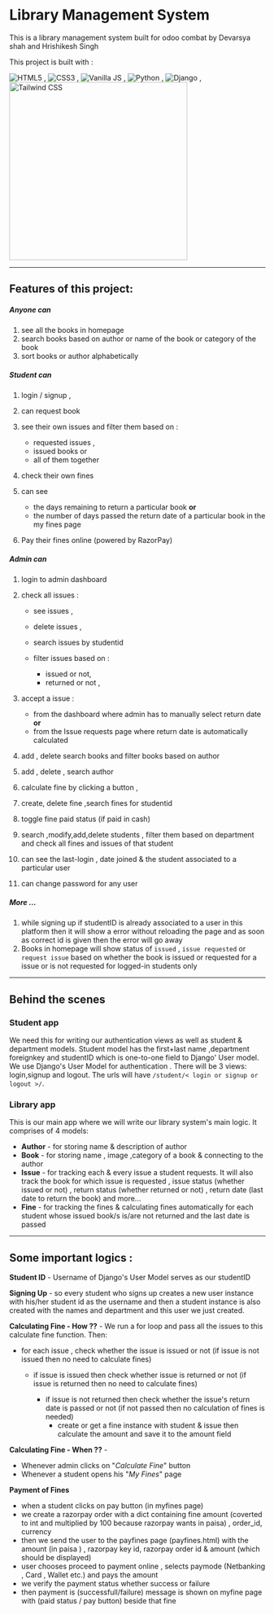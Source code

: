 # Library Management System

This is a library management system built for odoo combat by Devarsya shah and Hrishikesh Singh


This project is built with :

![HTML5](https://www.w3.org/html/logo/downloads/HTML5_Logo_64.png) , ![CSS3](https://upload.wikimedia.org/wikipedia/commons/thumb/d/d5/CSS3_logo_and_wordmark.svg/48px-CSS3_logo_and_wordmark.svg.png) , ![Vanilla JS](https://upload.wikimedia.org/wikipedia/commons/thumb/9/99/Unofficial_JavaScript_logo_2.svg/64px-Unofficial_JavaScript_logo_2.svg.png) , ![Python](https://www.quintagroup.com/++theme++quintagroup-theme/images/logo_python_section.png) , ![Django](https://www.quintagroup.com/++theme++quintagroup-theme/images/logo_django_section.png) ,
<img alt="Tailwind CSS" width="350" src="https://refactoringui.nyc3.cdn.digitaloceanspaces.com/tailwind-logo.svg" />

---

## Features of this project:

##### Anyone can

1. see all the books in homepage
2. search books based on author or name of the book or category of the book
3. sort books or author alphabetically

##### Student can

1.  login / signup ,
2.  can request book
3.  see their own issues and filter them based on :

    - requested issues ,
    - issued books or
    - all of them together

4.  check their own fines
5.  can see

    - the days remaining to return a particular book
      **or**
    - the number of days passed the return date of a particular book in the my fines page

6.  Pay their fines online (powered by RazorPay)

##### Admin can

1.  login to admin dashboard
2.  check all issues :

    - see issues ,
    - delete issues ,
    - search issues by studentid
    - filter issues based on :

      - issued or not,
      - returned or not ,

3.  accept a issue :

    - from the dashboard where admin has to manually select return date
      **or**
    - from the Issue requests page where return date is automatically calculated

4.  add , delete search books and filter books based on author
5.  add , delete , search author
6.  calculate fine by clicking a button ,
7.  create, delete fine ,search fines for studentid
8.  toggle fine paid status (if paid in cash)
9.  search ,modify,add,delete students , filter them based on department and check all fines and issues of that student
10. can see the last-login , date joined & the student associated to a particular user
11. can change password for any user

##### More ...

1. while signing up if studentID is already associated to a user in this platform then it will show a error without reloading the page and as soon as correct id is given then the error will go away
2. Books in homepage will show status of `issued` , `issue requested` or `request issue` based on whether the book is issued or requested for a issue or is not requested for logged-in students only

---

## Behind the scenes

### Student app

We need this for writing our authentication views as well as student & department models. Student model has the first+last name ,department foreignkey and studentID which is one-to-one field to Django' User model. We use Django's User Model for authentication . There will be 3 views: login,signup and logout. The urls will have `/student/< login or signup or logout >/`.

### Library app

This is our main app where we will write our library system's main logic. It comprises of 4 models:

- **Author** - for storing name & description of author
- **Book** - for storing name , image ,category of a book & connecting to the author
- **Issue** - for tracking each & every issue a student requests. It will also track the book for which issue is requested , issue status (whether issued or not) , return status (whether returned or not) , return date (last date to return the book) and more...
- **Fine** - for tracking the fines & calculating fines automatically for each student whose issued book/s is/are not returned and the last date is passed

---

## Some important logics :

**Student ID** - Username of Django's User Model serves as our studentID

**Signing Up** - so every student who signs up creates a new user instance with his/her student id as the username and then a student instance is also created with the names and department and this user we just created.

**Calculating Fine - How ??** -
We run a for loop and pass all the issues to this calculate fine function. Then:

- for each issue , check whether the issue is issued or not (if issue is not issued then no need to calculate fines)

  - if issue is issued then check whether issue is returned or not (if issue is returned then no need to calculate fines)

    - if issue is not returned then check whether the issue's return date is passed or not (if not passed then no calculation of fines is needed)
      - create or get a fine instance with student & issue then calculate the amount and save it to the amount field

**Calculating Fine - When ??** -

- Whenever admin clicks on "_Calculate Fine_" button
- Whenever a student opens his "_My Fines_" page

**Payment of Fines**

- when a student clicks on pay button (in myfines page)
- we create a razorpay order with a dict containing fine amount (coverted to int and multiplied by 100 because razorpay wants in paisa) , order_id, currency
- then we send the user to the payfines page (payfines.html) with the amount (in paisa ) , razorpay key id, razorpay order id & amount (which should be displayed)
- user chooses proceed to payment online , selects paymode (Netbanking , Card , Wallet etc.) and pays the amount
- we verify the payment status whether success or failure
- then payment is (successfull/failure) message is shown on myfine page with (paid status / pay button) beside that fine


